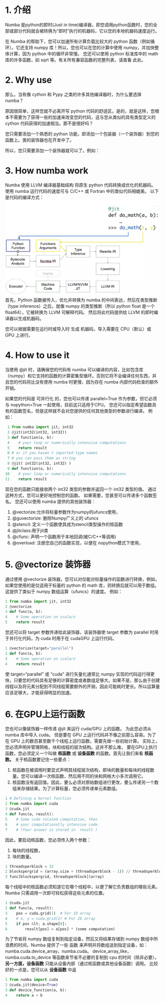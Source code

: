 # 1. 介绍
Numba 是python的即时(Just in time)编译器，即您调用python函数时，您的全部或部分代码就会被转换为“即时”执行的机器码，它以您的本地机器码速度运行。

在 Numba 的帮助下，您可以加速所有计算负载比较大的 python 函数（例如循环）。它还支持 numpy 库！所以，您也可以在您的计算中使用 numpy，并加快整体计算，因为 python 中的循环非常慢。 您还可以使用 python 标准库中的 math 库的许多函数，如 sqrt 等。有关所有兼容函数的完整列表，请查看 此处。

# 2. Why use
那么，当有像 cython 和 Pypy 之类的许多其他编译器时，为什么要选择 numba？

原因很简单，这样您就不必离开写 python 代码的舒适区。是的，就是这样，您根本不需要为了获得一些的加速来改变您的代码，这与您从类似的具有类型定义的 cython 代码获得的加速相当。那不是很好吗？

您只需要添加一个熟悉的 python 功能，即添加一个包装器（一个装饰器）到您的函数上。类的装饰器也在开发中了。

所以，您只需要添加一个装饰器就可以了。例如：

# 3. How numba work
Numba 使用 LLVM 编译器基础结构 将原生 python 代码转换成优化的机器码。使用 numba 运行代码的速度可与 C/C++ 或 Fortran 中的类似代码相媲美。
以下是代码的编译方式：
![](picture/2019-07-02-09-56-57.png)
首先，Python 函数被传入，优化并转换为 numba 的中间表达，然后在类型推断（type inference）之后，就像 numpy 的类型推断（所以 python float 是一个 float64），它被转换为 LLVM 可解释代码。 然后将此代码提供给 LLVM 的即时编译器以生成机器码。

您可以根据需要在运行时或导入时 生成 机器码，导入需要在 CPU（默认）或 GPU 上进行。

# 4. How to use it
当使用 @jit 时，请确保您的代码有 numba 可以编译的内容，比如包含库（numpy）和它支持的函数的计算密集型循环。否则它将不会编译任何东西，并且您的代码将比没有使用 numba 时更慢，因为存在 numba 内部代码检查的额外开销。

如果您的代码是 可并行化 的，您也可以传递 parallel=True 作为参数，但它必须与 nopython=True 一起使用，目前这只适用于CPU。
您还可以指定希望函数具有的函数签名，但是这样就不会对您提供的任何其他类型的参数进行编译。 例如：
```python
 1 from numba import jit, int32
 2 @jit(int32(int32, int32))
 3 def function(a, b):
 4    # your loop or numerically intensive computations
 5    return result
 6 # or if you haven t imported type names
 7 # you can pass them as string
 8 @jit( int32(int32, int32) )
 9 def function(a, b):
10    # your loop or numerically intensive computations
11    return result
```
现在您的函数只能接收两个 int32 类型的参数并返回一个 int32 类型的值。 通过这种方式，您可以更好地控制您的函数。 如果需要，您甚至可以传递多个函数签名。
您还可以使用 numba 提供的其他装饰器：
1. @vectorize:允许将标量参数作为numpy的ufuncs使用，
2. @guvectorize: 删除Numpy广义上的 ufuncs
3. @stencil: 定义一个函数使其成为stencil类型操作的核函数
4. @jitclass:用于jit类
5. @cfunc: 声明一个函数用于本地回调(被C/C++等调用)
6. @overload: 注册您自己的函数实现，以便在 nopython模式下使用，

# 5. @vectorize 装饰器
通过使用 @vectorize 装饰器，您可以对仅能对标量操作的函数进行转换，例如，如果您使用的是仅适用于标量的 python 的 math 库，则转换后就可以用于数组。 这提供了类似于 numpy 数组运算（ufuncs）的速度。 例如：
```python
1 from numba import jit, int32
2 @vectorize
3 def func(a, b):
4    # Some operation on scalars
5    return result
```
您还可以将 target 参数传递给此装饰器，该装饰器使 target 参数为 parallel 时用于并行化代码，为 cuda 时用于在 cudaGPU 上运行代码。
```python
1 @vectorize(target="parallel")
2 def func(a, b):
3    # Some operation on scalars
4    return result
```
使 target=“parallel” 或 “cuda” 进行矢量化通常比 numpy 实现的代码运行得更快，只要您的代码具有足够的计算密度或者数组足够大。如果不是，那么由于创建线程以及将元素分配到不同线程需要额外的开销，因此可能耗时更长。所以运算量应该足够大，才能获得明显的加速。

# 6. 在GPU上运行函数
您也可以像装饰器一样传递 @jit 来运行 cuda/GPU 上的函数。 为此您必须从 numba 库中导入 cuda。 但是要在 GPU 上运行代码并不像之前那么容易。为了在 GPU 上的数百甚至数千个线程上运行函数，需要先做一些初始计算。 实际上，您必须声明并管理网格，块和线程的层次结构。这并不那么难。
要在GPU上执行函数，您必须定义一个叫做 **核函数** 或 **设备函数** 的函数。首先让我们来看 **核函数。**
关于核函数要记住一些要点：
1. 核函数在被调用时要显式声明其线程层次结构，即块的数量和每块的线程数量。您可以编译一次核函数，然后用不同的块和网格大小多次调用它。
2. 核函数没有返回值。因此，要么必须对原始数组进行更改，要么传递另一个数组来存储结果。为了计算标量，您必须传递单元素数组。
```python
1 # Defining a kernel function
2 from numba import cuda
3 @cuda.jit
4 def func(a, result):
5    # Some cuda related computation, then
6    # your computationally intensive code.
7    # (Your answer is stored in  result )
```
因此，要启动核函数，您必须传入两个参数：
1. 每块的线程数，
2. 块的数量。

```python
1 threadsperblock = 32
2 blockspergrid = (array.size + (threadsperblock - 1)) // threadsperblock
3 func[blockspergrid, threadsperblock](array)
```
每个线程中的核函数必须知道它在哪个线程中，以便了解它负责数组的哪些元素。Numba 只需调用一次即可轻松获得这些元素的位置。
```python
1 @cuda.jit
2 def func(a, result):
3    pos = cuda.grid(1)  # For 1D array
4    # x, y = cuda.grid(2) # For 2D array
5    if pos &lt; a.shape[0]:
6        result[pos] = a[pos] * (some computation)
```
为了节省将 numpy 数组复制到指定设备，然后又将结果存储到 numpy 数组中所浪费的时间，Numba 提供了一些 函数 来声明并将数组送到指定设备，如：numba.cuda.device_array，numba.cuda。 device_array_like，numba.cuda.to_device 等函数来节省不必要的复制到 cpu 的时间（除非必要）。
**另一方面，设备函数** 只能从设备内部（通过核函数或其他设备函数）调用。 比较好的一点是，您可以从 **设备函数** 中返
```python
1 from numba import cuda
2 @cuda.jit(device=True)
3 def device_function(a, b):
4    return a + b
```
